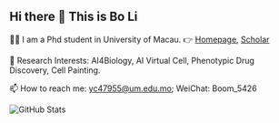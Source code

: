 ## Hi there 👋 This is **Bo Li**

👨‍🎓 I am a Phd student in University of Macau. 👉 [Homepage](https://boom5426.github.io/), [Scholar](https://scholar.google.com/citations?hl=zh-CN&user=y1myk_IAAAAJ&view_op=list_works&sortby=pubdate)

🔭 Research Interests: AI4Biology, AI Virtual Cell, Phenotypic Drug Discovery, Cell Painting.

📫 How to reach me: yc47955@um.edu.mo;  WeiChat: Boom_5426

![GitHub Stats](https://github-readme-stats.vercel.app/api?username=Boom5426&show_icons=true&theme=radical)

